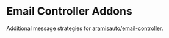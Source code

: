 # Email Controller Addons

Additional message strategies for [aramisauto/email-controller](https://github.com/ARAMISAUTO/email-controller).
